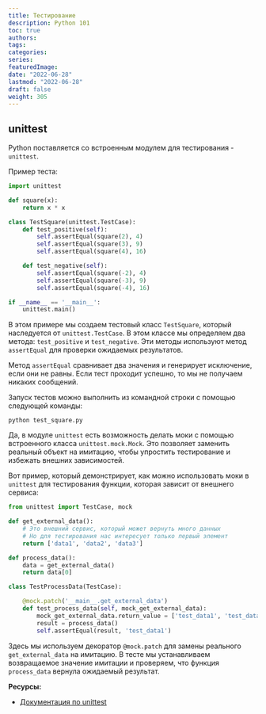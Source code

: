 ```yaml
---
title: Тестирование
description: Python 101
toc: true
authors:
tags:
categories:
series:
featuredImage:
date: "2022-06-28"
lastmod: "2022-06-28"
draft: false
weight: 305
---
```


## unittest

Python поставляется со встроенным модулем для тестирования - `unittest`. 

Пример теста:

```python
import unittest

def square(x):
    return x * x

class TestSquare(unittest.TestCase):
    def test_positive(self):
        self.assertEqual(square(2), 4)
        self.assertEqual(square(3), 9)
        self.assertEqual(square(4), 16)

    def test_negative(self):
        self.assertEqual(square(-2), 4)
        self.assertEqual(square(-3), 9)
        self.assertEqual(square(-4), 16)

if __name__ == '__main__':
    unittest.main()
```

В этом примере мы создаем тестовый класс `TestSquare`, который наследуется от `unittest.TestCase`. В этом классе мы определяем два метода: `test_positive` и `test_negative`. Эти методы используют метод `assertEqual` для проверки ожидаемых результатов.

Метод `assertEqual` сравнивает два значения и генерирует исключение, если они не равны. Если тест проходит успешно, то мы не получаем никаких сообщений.

Запуск тестов можно выполнить из командной строки с помощью следующей команды:

```
python test_square.py
```

Да, в модуле `unittest` есть возможность делать моки с помощью встроенного класса `unittest.mock.Mock`. Это позволяет заменить реальный объект на имитацию, чтобы упростить тестирование и избежать внешних зависимостей.

Вот пример, который демонстрирует, как можно использовать моки в `unittest` для тестирования функции, которая зависит от внешнего сервиса:

```python
from unittest import TestCase, mock

def get_external_data():
    # Это внешний сервис, который может вернуть много данных
    # Но для тестирования нас интересует только первый элемент
    return ['data1', 'data2', 'data3']

def process_data():
    data = get_external_data()
    return data[0]

class TestProcessData(TestCase):

    @mock.patch('__main__.get_external_data')
    def test_process_data(self, mock_get_external_data):
        mock_get_external_data.return_value = ['test_data1', 'test_data2', 'test_data3']
        result = process_data()
        self.assertEqual(result, 'test_data1')
```

Здесь мы используем декоратор `@mock.patch` для замены реального `get_external_data` на имитацию. В тесте мы устанавливаем возвращаемое значение имитации и проверяем, что функция `process_data` вернула ожидаемый результат.

**Ресурсы:**

- [Документация по unittest](https://docs.python.org/3/library/unittest.html)
